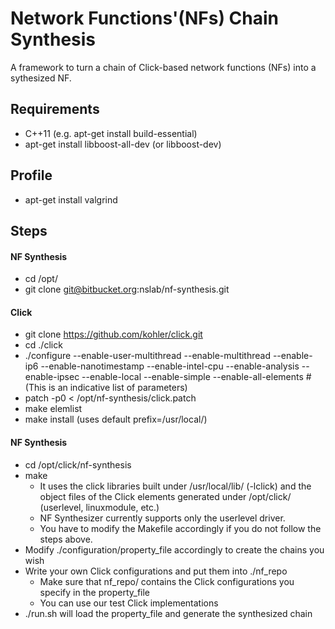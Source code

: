 Network Functions'(NFs) Chain Synthesis
======

A framework to turn a chain of Click-based network functions (NFs) into a sythesized NF.

## Requirements
  * C++11 (e.g. apt-get install build-essential)
  * apt-get install libboost-all-dev (or libboost-dev)

## Profile
  * apt-get install valgrind

## Steps
#### NF Synthesis
  * cd /opt/
  * git clone git@bitbucket.org:nslab/nf-synthesis.git

#### Click
  * git clone https://github.com/kohler/click.git
  * cd ./click
  * ./configure --enable-user-multithread --enable-multithread --enable-ip6 --enable-nanotimestamp
		--enable-intel-cpu --enable-analysis --enable-ipsec --enable-local --enable-simple
		--enable-all-elements #(This is an indicative list of parameters)
  * patch -p0 < /opt/nf-synthesis/click.patch
  * make elemlist
  * make install (uses default prefix=/usr/local/)

#### NF Synthesis  
  * cd /opt/click/nf-synthesis
  * make
    * It uses the click libraries built under /usr/local/lib/ (-lclick) and the object files
      of the Click elements generated under /opt/click/<driver> (userlevel, linuxmodule, etc.)
    * NF Synthesizer currently supports only the userlevel driver.
    * You have to modify the Makefile accordingly if you do not follow the steps above.
  * Modify ./configuration/property_file accordingly to create the chains you wish
  * Write your own Click configurations and put them into ./nf_repo
    * Make sure that nf_repo/ contains the Click configurations you specify in the property_file
    * You can use our test Click implementations
  * ./run.sh will load the property_file and generate the synthesized chain
